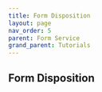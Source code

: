 ```yaml
---
title: Form Disposition
layout: page
nav_order: 5
parent: Form Service
grand_parent: Tutorials
---
```


## Form Disposition
